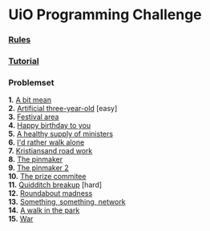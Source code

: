 # UiO Programming Challenge

### [Rules](rules.pdf)
### [Tutorial](tutorial.html)

### Problemset
__1.__ [A bit mean](bitmean.html)  
__2.__ [Artificial three-year-old](artifi.html) [easy]  
__3.__ [Festival area](festival.html)  
__4.__ [Happy birthday to you](birthdays.html)  
__5.__ [A healthy supply of ministers](healthy.html)  
__6.__ [I'd rather walk alone](football.html)  
__7.__ [Kristiansand road work](kristian.html)  
__8.__ [The pinmaker](pinmake.html)  
__9.__ [The pinmaker 2](pinmake2.html)  
__10.__ [The prize commitee](prize.html)  
__11.__ [Quidditch breakup](quid.html) [hard]  
__12.__ [Roundabout madness](rabout.html)  
__13.__ [Something, something, network](socket.html)  
__14.__ [A walk in the park](walk.html)  
__15.__ [War](war.html)
